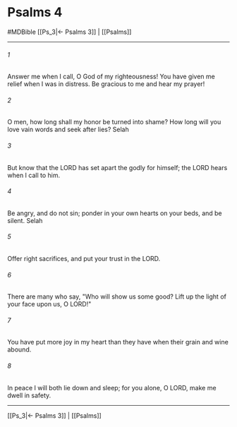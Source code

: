 # Psalms 4
#MDBible
[[Ps_3|← Psalms 3]] | [[Psalms]]

***

###### 1 
Answer me when I call, O God of my righteousness! You have given me relief when I was in distress. Be gracious to me and hear my prayer! 

###### 2 
O men, how long shall my honor be turned into shame? How long will you love vain words and seek after lies? Selah 

###### 3 
But know that the LORD has set apart the godly for himself; the LORD hears when I call to him. 

###### 4 
Be angry, and do not sin; ponder in your own hearts on your beds, and be silent. Selah 

###### 5 
Offer right sacrifices, and put your trust in the LORD. 

###### 6 
There are many who say, "Who will show us some good? Lift up the light of your face upon us, O LORD!" 

###### 7 
You have put more joy in my heart than they have when their grain and wine abound. 

###### 8 
In peace I will both lie down and sleep; for you alone, O LORD, make me dwell in safety. 

***

[[Ps_3|← Psalms 3]] | [[Psalms]]
